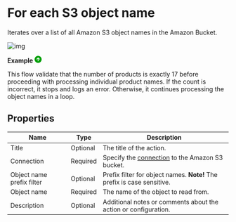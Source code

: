 # For each S3 object name

Iterates over a list of all Amazon S3 object names in the Amazon Bucket.

![img](https://profitbasedocs.blob.core.windows.net/flowimages/foreach-amaz.png)

**Example** ![img](../../../../images/strz.jpg)

This flow validate that the number of products is exactly 17 before proceeding with processing individual product names. If the count is incorrect, it stops and logs an error. Otherwise, it continues processing the object names in a loop.


## Properties

| Name                      | Type     | Description                                                                                 |
| ------------------------- | -------- | ------------------------------------------------------------------------------------------- |
| Title       | Optional |  The title of the action.   |
| Connection                | Required | Specify the [connection](connecting-to-amazon-s3.md) to the Amazon S3 bucket. |
| Object name prefix filter | Optional | Prefix filter for object names. **Note!** The prefix is case sensitive.                     |
| Object name               | Required | The name of the object to read from.                                                        |
| Description               | Optional | Additional notes or comments about the action or configuration. |
